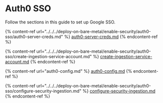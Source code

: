 # Auth0 SSO

Follow the sections in this guide to set up Google SSO.

{% content-ref url="../../../deploy-on-bare-metal/enable-security/auth0-sso/auth0-server-creds.md" %}
[auth0-server-creds.md](../../../deploy-on-bare-metal/enable-security/auth0-sso/auth0-server-creds.md)
{% endcontent-ref %}

{% content-ref url="../../../deploy-on-bare-metal/enable-security/auth0-sso/create-ingestion-service-account.md" %}
[create-ingestion-service-account.md](../../../deploy-on-bare-metal/enable-security/auth0-sso/create-ingestion-service-account.md)
{% endcontent-ref %}

{% content-ref url="auth0-config.md" %}
[auth0-config.md](auth0-config.md)
{% endcontent-ref %}

{% content-ref url="../../../deploy-on-bare-metal/enable-security/auth0-sso/configure-security-ingestion.md" %}
[configure-security-ingestion.md](../../../deploy-on-bare-metal/enable-security/auth0-sso/configure-security-ingestion.md)
{% endcontent-ref %}
